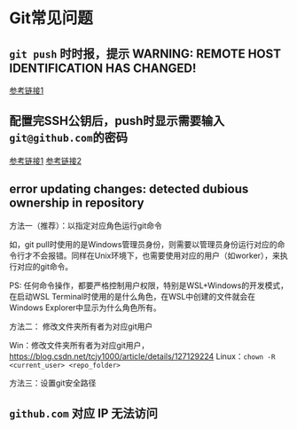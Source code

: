 # Git常见问题



##  `git push` 时时报，提示 WARNING: REMOTE HOST IDENTIFICATION HAS CHANGED!


[参考链接1](https://blog.csdn.net/qq_41884002/article/details/123358315)


## 配置完SSH公钥后，push时显示需要输入`git@github.com`的密码

[参考链接1](https://blog.csdn.net/yuzhiqiang_1993/article/details/127032178)
[参考链接2](https://blog.csdn.net/wxc_1998/article/details/127291104)


## error updating changes: detected dubious ownership in repository

方法一（推荐）：以指定对应角色运行git命令

如，git pull时使用的是Windows管理员身份，则需要以管理员身份运行对应的命令行才不会报错。同样在Unix环境下，也需要使用对应的用户（如worker），来执行对应的git命令。

PS: 任何命令操作，都要严格控制用户权限，特别是WSL+Windows的开发模式，在启动WSL Terminal时使用的是什么角色，在WSL中创建的文件就会在Windows Explorer中显示为什么角色所有。


方法二： 修改文件夹所有者为对应git用户

Win：修改文件夹所有者为对应git用户， https://blog.csdn.net/tcjy1000/article/details/127129224
Linux：`chown -R <current_user> <repo_folder>`

方法三：设置git安全路径


## `github.com` 对应 IP 无法访问 

